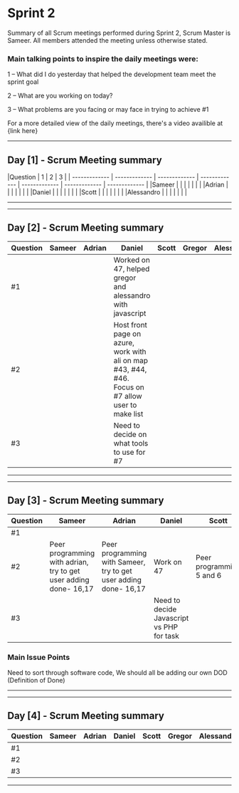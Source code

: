 # Sprint 2

Summary of all Scrum meetings performed during Sprint 2, Scrum Master is Sameer. All members attended the meeting unless otherwise stated.

### Main talking points to inspire the daily meetings were:

1 – What did I do yesterday that helped the development team meet the sprint goal 

2 – What are you working on today? 

3 – What problems are you facing or may face in trying to achieve #1 

For a more detailed view of the daily meetings, there's a video availible at {link here}

---

## Day [1] - Scrum Meeting summary


|Question | 1  | 2      | 3       |
| ------------- | ------------- | ------------- | ------------- | ------------- | ------------- | ------------- |
|Sameer |               |               |               |               |               |               |
|Adrian |               |               |               |               |               |               |
|Daniel |               |               |               |               |               |               |
|Scott |               |               |               |               |               |               |
|Alessandro |               |               |               |               |               |               |

---

---

## Day [2] - Scrum Meeting summary

|Question | Sameer   | Adrian        | Daniel        | Scott        | Gregor        | Alessandro    |
| ------------- | ------------- | ------------- | ------------- | ------------- | ------------- | ------------- |
|#1 |               |               | Worked on 47, helped gregor and alessandro with javascript              |               |               |               |
|#2 |               |               | Host front page on azure, work with ali on map #43, #44, #46. Focus on #7 allow user to make list            |               |               |               |
|#3 |               |               | Need to decide on what tools to use for #7              |               |               |               |

---

---

## Day [3] - Scrum Meeting summary


|Question | Sameer   | Adrian        | Daniel        | Scott        | Gregor        | Alessandro    |
| ------------- | ------------- | ------------- | ------------- | ------------- | ------------- | ------------- |
|#1 |               |               |               |               |               |               |
|#2 |  Peer programming with adrian, try to get user adding done- 16,17              | Peer programming with Sameer, try to get user adding done- 16,17               |  Work on 47             |    Peer programming 5 and 6           |  try 46, get all pages done             |  map locations             |
|#3 |               |               |   Need to decide Javascript vs PHP for task            |               |   No Issues            |  Possible issues with javascript             |

### Main Issue Points 
Need to sort through software code,
We should all be adding our own DOD (Definition of Done)


---

---

## Day [4] - Scrum Meeting summary


|Question | Sameer   | Adrian        | Daniel        | Scott        | Gregor        | Alessandro    |
| ------------- | ------------- | ------------- | ------------- | ------------- | ------------- | ------------- |
|#1 |               |               |               |               |               |               |
|#2 |               |               |               |               |               |               |
|#3 |               |               |               |               |               |               |

---

